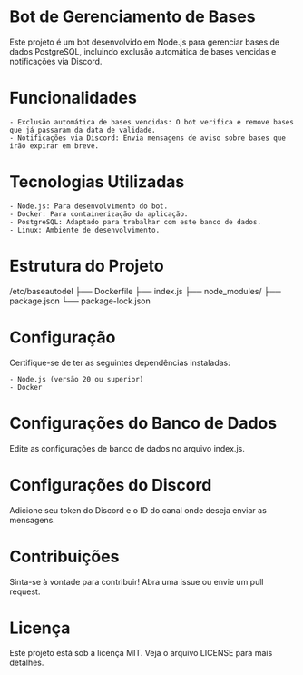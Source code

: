 # Bot de Gerenciamento de Bases

Este projeto é um bot desenvolvido em Node.js para gerenciar bases de dados PostgreSQL, incluindo exclusão automática de bases vencidas e notificações via Discord.

# Funcionalidades

    - Exclusão automática de bases vencidas: O bot verifica e remove bases que já passaram da data de validade.
    - Notificações via Discord: Envia mensagens de aviso sobre bases que irão expirar em breve.

# Tecnologias Utilizadas

    - Node.js: Para desenvolvimento do bot.
    - Docker: Para containerização da aplicação.
    - PostgreSQL: Adaptado para trabalhar com este banco de dados.
    - Linux: Ambiente de desenvolvimento.

# Estrutura do Projeto

/etc/baseautodel
├── Dockerfile
├── index.js
├── node_modules/
├── package.json
└── package-lock.json

# Configuração
Certifique-se de ter as seguintes dependências instaladas:

    - Node.js (versão 20 ou superior)
    - Docker

# Configurações do Banco de Dados

Edite as configurações de banco de dados no arquivo index.js.

# Configurações do Discord

Adicione seu token do Discord e o ID do canal onde deseja enviar as mensagens.

# Contribuições

Sinta-se à vontade para contribuir! Abra uma issue ou envie um pull request.

# Licença

Este projeto está sob a licença MIT. Veja o arquivo LICENSE para mais detalhes.
